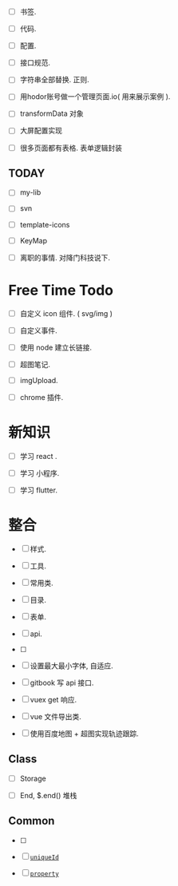 - [ ] 书签.
- [ ] 代码.
- [ ] 配置.
- [ ] 接口规范.
- [ ] 字符串全部替换. 正则.
- [ ] 用hodor账号做一个管理页面.io( 用来展示案例 ).
- [ ] transformData 对象
- [ ] 大屏配置实现
- [ ] 很多页面都有表格. 表单逻辑封装



## TODAY

- [ ] my-lib
- [ ] svn
- [ ] template-icons
- [ ] KeyMap
- [ ] 离职的事情. 对降门科技说下.



# Free Time Todo

- [ ] 自定义 icon 组件. ( svg/img )
- [ ] 自定义事件.
- [ ] 使用 node 建立长链接.
- [ ] 超图笔记.
- [ ] imgUpload.
- [ ] chrome 插件.



# 新知识

- [ ] 学习 react .
- [ ] 学习 小程序.
- [ ] 学习 flutter.



# 整合

- [ ] 样式.
- [ ] 工具.
- [ ] 常用类.
- [ ] 目录.
- [ ] 表单.
- [ ] api.
- [ ]
- [ ] 设置最大最小字体, 自适应.
- [ ] gitbook 写 api 接口.
- [ ] vuex get 响应.
- [ ] vue 文件导出类.
- [ ] 使用百度地图 + 超图实现轨迹跟踪.



## Class

- [ ] Storage
- [ ] End, $.end() 堆栈



## Common

- [ ] 
- [ ] [`uniqueId`](https://www.lodashjs.com/docs/latest#_uniqueidprefix)
- [ ] [`property`](https://www.lodashjs.com/docs/latest#_propertypath)

